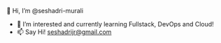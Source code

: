 👋 Hi, I’m @seshadri-murali
- 👀 I’m interested and currently learning Fullstack, DevOps and Cloud!
- 📫 Say Hi! seshadrijr@gmail.com

<!---
seshadri-murali/seshadri-murali is a ✨ special ✨ repository because its `README.md` (this file) appears on your GitHub profile.
You can click the Preview link to take a look at your changes.
--->
